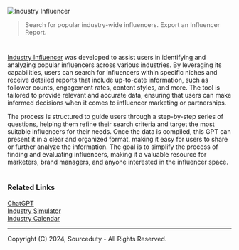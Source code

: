 ![Industry Influencer](https://github.com/user-attachments/assets/31627d87-df1e-4333-9d82-baf794d451bd)

> Search for popular industry-wide influencers. Export an Influencer Report.

#

[Industry Influencer](https://chatgpt.com/g/g-MDndn0j4B-influencer-industry) was developed to assist users in identifying and analyzing popular influencers across various industries. By leveraging its capabilities, users can search for influencers within specific niches and receive detailed reports that include up-to-date information, such as follower counts, engagement rates, content styles, and more. The tool is tailored to provide relevant and accurate data, ensuring that users can make informed decisions when it comes to influencer marketing or partnerships.

The process is structured to guide users through a step-by-step series of questions, helping them refine their search criteria and target the most suitable influencers for their needs. Once the data is compiled, this GPT can present it in a clear and organized format, making it easy for users to share or further analyze the information. The goal is to simplify the process of finding and evaluating influencers, making it a valuable resource for marketers, brand managers, and anyone interested in the influencer space.

#
### Related Links

[ChatGPT](https://github.com/sourceduty/ChatGPT)
<br>
[Industry Simulator](https://github.com/sourceduty/Industry_Simulator)
<br>
[Industry Calendar](https://github.com/sourceduty/Industry_Calendar)

***
Copyright (C) 2024, Sourceduty - All Rights Reserved.

